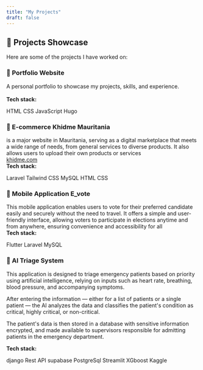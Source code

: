 ```yaml
---
title: "My Projects"
draft: false
---
```


## 🚀 Projects Showcase

Here are some of the projects I have worked on:

### 📱 Portfolio Website
A personal portfolio to showcase my projects, skills, and experience.<br>  
<span class="tech-stack"> **Tech stack:**</span> 

<div class="badges">
  <span class="badge html">HTML</span>
  <span class="badge css">CSS</span>
  <span class="badge javascript">JavaScript</span>
  <span class="badge hugo">Hugo</span>
</div>

### 🛒 E-commerce Khidme Mauritania
is a major website in Mauritania, serving as a digital marketplace that meets a wide range of needs, from general services to diverse products. 
It also allows users to upload their own products or services<br> 
<a href="https://khidme.com">khidme.com</a>  <br> 
<span class="tech-stack">**Tech stack:**</span>   

<div class="badges">
  <span class="badge laravel">Laravel</span>
  <span class="badge tailwind">Tailwind CSS</span>
  <span class="badge mysql">MySQL</span>
  <span class="badge html">HTML</span>
  <span class="badge css">CSS</span>
</div>

### 📱 Mobile Application E_vote 
This mobile application enables users to vote for their preferred candidate easily and securely without the need to travel. It offers a simple and user-friendly interface, allowing voters to participate in elections anytime and from anywhere, ensuring convenience and accessibility for all<br> 
<span class="tech-stack">**Tech stack:**</span> 

<div class="badges">
  <span class="badge flutter">Flutter</span>
  <span class="badge laravel">Laravel</span>
  <span class="badge mysql">MySQL</span>
</div>

### 🛒 AI Triage System  
This application is designed to triage emergency patients based on priority using artificial intelligence, relying on inputs such as heart rate, breathing, blood pressure, and accompanying symptoms.

After entering the information — either for a list of patients or a single patient — the AI analyzes the data and classifies the patient's condition as critical, highly critical, or non-critical.

The patient's data is then stored in a database with sensitive information encrypted, and made available to supervisors responsible for admitting patients in the emergency department.<br> 


<span class="tech-stack">**Tech stack:**</span>   

<div class="badges">
  <span class="badge laravel">django</span>
  <span class="badge tailwind">Rest API</span>
  <span class="badge mysql">supabase PostgreSql</span>
  <span class="badge html">Streamlit</span>
  <span class="badge css">XGboost</span>
  <span class="badge css">Kaggle</span>
</div>